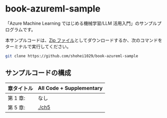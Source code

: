 # book-azureml-sample

「Azure Machine Learning ではじめる機械学習/LLM 活用入門」のサンプルプログラムです。

<!-- TODO: 本の表示画像を追加 -->

本サンプルコードは、[Zip ファイル](https://github.com/shohei1029/book-azureml-sample/archive/refs/heads/main.zip)としてダウンロードするか、次のコマンドをターミナルで実行してください。

```bash
git clone https://github.com/shohei1029/book-azureml-sample
```

## サンプルコードの構成

| 章タイトル | All Code + Supplementary |
| ---------- | ------------------------ |
| 第 1 章:   | なし                     |
| 第 5 章:   | [./ch5](./ch5)           |
